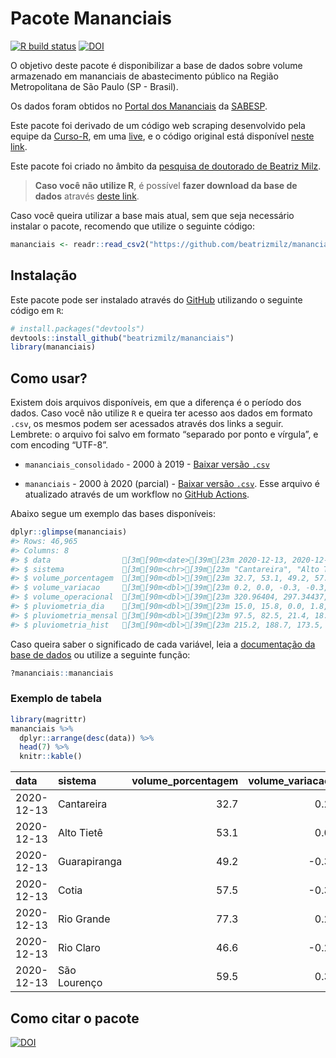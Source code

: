 
<!-- README.md is generated from README.Rmd. Please edit that file -->

# Pacote Mananciais

<!-- badges: start -->

[![R build
status](https://github.com/beatrizmilz/mananciais/workflows/R-CMD-check/badge.svg)](https://github.com/beatrizmilz/mananciais/actions)
[![DOI](https://zenodo.org/badge/DOI/10.5281/zenodo.4319745.svg)](https://doi.org/10.5281/zenodo.4319745)
<!-- badges: end -->

O objetivo deste pacote é disponibilizar a base de dados sobre volume
armazenado em mananciais de abastecimento público na Região
Metropolitana de São Paulo (SP - Brasil).

Os dados foram obtidos no [Portal dos
Mananciais](http://mananciais.sabesp.com.br/Situacao) da
[SABESP](http://site.sabesp.com.br/site/Default.aspx).

Este pacote foi derivado de um código web scraping desenvolvido pela
equipe da [Curso-R](https://www.curso-r.com/), em uma
[live](https://youtu.be/jvZIxrMmOcQ), e o código original está
disponível [neste
link](https://github.com/curso-r/lives/blob/master/drafts/20200730_scraper_sabesp.R).

Este pacote foi criado no âmbito da [pesquisa de doutorado de Beatriz
Milz](https://beatrizmilz.github.io/tese/).

> **Caso você não utilize R**, é possível **fazer download da base de
> dados** através [deste
> link](https://github.com/beatrizmilz/mananciais/raw/master/inst/extdata/mananciais.csv).

Caso você queira utilizar a base mais atual, sem que seja necessário
instalar o pacote, recomendo que utilize o seguinte código:

``` r
mananciais <- readr::read_csv2("https://github.com/beatrizmilz/mananciais/raw/master/inst/extdata/mananciais.csv")
```

## Instalação

Este pacote pode ser instalado através do [GitHub](https://github.com/)
utilizando o seguinte código em `R`:

``` r
# install.packages("devtools")
devtools::install_github("beatrizmilz/mananciais")
library(mananciais)
```

## Como usar?

Existem dois arquivos disponíveis, em que a diferença é o período dos
dados. Caso você não utilize `R` e queira ter acesso aos dados em
formato `.csv`, os mesmos podem ser acessados através dos links a
seguir. Lembrete: o arquivo foi salvo em formato “separado por ponto e
vírgula”, e com encoding “UTF-8”.

  - `mananciais_consolidado` - 2000 à 2019 - [Baixar versão
    `.csv`](https://github.com/beatrizmilz/mananciais/raw/master/inst/extdata/mananciais_consolidado.csv)

  - `mananciais` - 2000 à 2020 (parcial) - [Baixar versão
    `.csv`](https://github.com/beatrizmilz/mananciais/raw/master/inst/extdata/mananciais.csv).
    Esse arquivo é atualizado através de um workflow no [GitHub
    Actions](https://github.com/beatrizmilz/mananciais/actions).

Abaixo segue um exemplo das bases disponíveis:

``` r
dplyr::glimpse(mananciais)
#> Rows: 46,965
#> Columns: 8
#> $ data                [3m[90m<date>[39m[23m 2020-12-13, 2020-12-13, 2020-12-13, 2020-12-13, …
#> $ sistema             [3m[90m<chr>[39m[23m "Cantareira", "Alto Tietê", "Guarapiranga", "Coti…
#> $ volume_porcentagem  [3m[90m<dbl>[39m[23m 32.7, 53.1, 49.2, 57.5, 77.3, 46.6, 59.5, 32.5, 5…
#> $ volume_variacao     [3m[90m<dbl>[39m[23m 0.2, 0.0, -0.3, -0.3, 0.2, -0.2, 0.3, 0.0, 0.0, -…
#> $ volume_operacional  [3m[90m<dbl>[39m[23m 320.96404, 297.34437, 84.30411, 9.48107, 86.70788…
#> $ pluviometria_dia    [3m[90m<dbl>[39m[23m 15.0, 15.8, 0.0, 1.8, 0.8, 11.2, 0.8, 5.1, 6.9, 0…
#> $ pluviometria_mensal [3m[90m<dbl>[39m[23m 97.5, 82.5, 21.4, 18.0, 39.6, 109.4, 27.6, 82.5, …
#> $ pluviometria_hist   [3m[90m<dbl>[39m[23m 215.2, 188.7, 173.5, 167.7, 188.4, 256.8, 211.3, …
```

Caso queira saber o significado de cada variável, leia a [documentação
da base de
dados](https://beatrizmilz.github.io/mananciais/reference/mananciais.html)
ou utilize a seguinte função:

``` r
?mananciais::mananciais
```

### Exemplo de tabela

``` r
library(magrittr)
mananciais %>% 
  dplyr::arrange(desc(data)) %>% 
  head(7) %>%
  knitr::kable()
```

| data       | sistema      | volume\_porcentagem | volume\_variacao | volume\_operacional | pluviometria\_dia | pluviometria\_mensal | pluviometria\_hist |
| :--------- | :----------- | ------------------: | ---------------: | ------------------: | ----------------: | -------------------: | -----------------: |
| 2020-12-13 | Cantareira   |                32.7 |              0.2 |           320.96404 |              15.0 |                 97.5 |              215.2 |
| 2020-12-13 | Alto Tietê   |                53.1 |              0.0 |           297.34437 |              15.8 |                 82.5 |              188.7 |
| 2020-12-13 | Guarapiranga |                49.2 |            \-0.3 |            84.30411 |               0.0 |                 21.4 |              173.5 |
| 2020-12-13 | Cotia        |                57.5 |            \-0.3 |             9.48107 |               1.8 |                 18.0 |              167.7 |
| 2020-12-13 | Rio Grande   |                77.3 |              0.2 |            86.70788 |               0.8 |                 39.6 |              188.4 |
| 2020-12-13 | Rio Claro    |                46.6 |            \-0.2 |             6.36889 |              11.2 |                109.4 |              256.8 |
| 2020-12-13 | São Lourenço |                59.5 |              0.3 |            52.80588 |               0.8 |                 27.6 |              211.3 |

## Como citar o pacote

[![DOI](https://zenodo.org/badge/DOI/10.5281/zenodo.4319745.svg)](https://doi.org/10.5281/zenodo.4319745)
